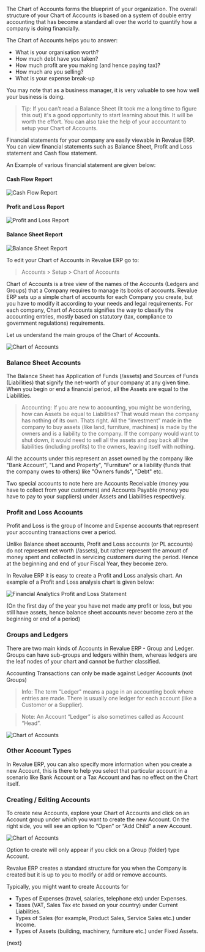 The Chart of Accounts forms the blueprint of your organization. The overall
structure of your Chart of Accounts is based on a system of double entry
accounting that has become a standard all over the world to quantify how a
company is doing financially.

The Chart of Accounts helps you to answer:

  * What is your organisation worth?
  * How much debt have you taken?
  * How much profit are you making (and hence paying tax)?
  * How much are you selling?
  * What is your expense break-up

You may note that as a business manager, it is very valuable to see how well
your business is doing.

> Tip: If you can’t read a Balance Sheet (It took me a long time to
figure this out) it's a good opportunity to start learning about this. It will
be worth the effort. You can also take the help of your accountant to setup
your Chart of Accounts.

Financial statements for your company are easily viewable in Revalue ERP. You can view financial statements
such as  Balance Sheet, Profit and Loss statement and Cash flow statement.

An Example of various financial statement are given below:

#### Cash Flow Report
<img class="screenshot" alt="Cash Flow Report" src="{{docs_base_url}}/assets/img/accounts/cash_flow_report.png">

#### Profit and Loss Report
<img class="screenshot" alt="Profit and Loss Report" src="{{docs_base_url}}/assets/img/accounts/profit_n_loss_report.png">

#### Balance Sheet Report
<img class="screenshot" alt="Balance Sheet Report" src="{{docs_base_url}}/assets/img/accounts/balance_sheet_report.png">

To edit your Chart of Accounts in Revalue ERP go to:

>  Accounts > Setup > Chart of Accounts

Chart of Accounts is a tree view of the names of the Accounts (Ledgers and
Groups) that a Company requires to manage its books of accounts. Revalue ERP sets
up a simple chart of accounts for each Company you create, but you have to
modify it according to your needs and legal requirements. For each company,
Chart of Accounts signifies the way to classify the accounting entries, mostly
based on statutory (tax, compliance to government regulations) requirements.

Let us understand the main groups of the Chart of Accounts.

<img class="screenshot" alt="Chart of Accounts" src="{{docs_base_url}}/assets/img/accounts/chart-of-accounts-1.png">

### Balance Sheet Accounts

The Balance Sheet has Application of Funds (/assets) and Sources of Funds
(Liabilities) that signify the net-worth of your company at any given time.
When you begin or end a financial period, all the Assets are equal to the
Liabilities.

> Accounting: If you are new to accounting, you might be wondering, how can
Assets be equal to Liabilities? That would mean the company has nothing of its
own. Thats right. All the “investment” made in the company to buy assets (like
land, furniture, machines) is made by the owners and is a liability to the
company. If the company would want to shut down, it would need to sell all the
assets and pay back all the liabilities (including profits) to the owners,
leaving itself with nothing.

All the accounts under this represent an asset owned by the company like "Bank
Account", "Land and Property", "Furniture" or a liability (funds that the
company owes to others) like "Owners funds", "Debt" etc.

Two special accounts to note here are Accounts Receivable (money you have to
collect from your customers) and Accounts Payable (money you have to pay to
your suppliers) under Assets and Liabilities respectively.

### Profit and Loss Accounts

Profit and Loss is the group of Income and Expense accounts that represent
your accounting transactions over a period.

Unlike Balance sheet accounts, Profit and Loss accounts (or PL accounts) do
not represent net worth (/assets), but rather represent the amount of money
spent and collected in servicing customers during the period. Hence at the
beginning and end of your Fiscal Year, they become zero.

In Revalue ERP it is easy to create a Profit and Loss analysis chart. An example
of a Profit and Loss analysis chart is given below:

<img class="screenshot" alt="Financial Analytics Profit and Loss Statement" src="{{docs_base_url}}/assets/img/accounts/financial-analytics-pl.png">

(On the first day of the year you have not made any profit or loss, but you
still have assets, hence balance sheet accounts never become zero at the
beginning or end of a period)

### Groups and Ledgers

There are two main kinds of Accounts in Revalue ERP - Group and Ledger. Groups can
have sub-groups and ledgers within them, whereas ledgers are the leaf nodes of
your chart and cannot be further classified.

Accounting Transactions can only be made against Ledger Accounts (not Groups)

> Info: The term "Ledger" means a page in an accounting book where entries are
made. There is usually one ledger for each account (like a Customer or a
Supplier).

> Note: An Account “Ledger” is also sometimes called as Account “Head”.

<img class="screenshot" alt="Chart of Accounts" src="{{docs_base_url}}/assets/img/accounts/chart-of-accounts-2.png">

### Other Account Types

In Revalue ERP, you can also specify more information when you create a new
Account, this is there to help you select that particular account in a
scenario like Bank Account or a Tax Account and has no effect on the Chart
itself.

### Creating / Editing Accounts

To create new Accounts, explore your Chart of Accounts and click on an Account
group under which you want to create the new Account. On the right side, you
will see an option to “Open” or “Add Child” a new Account.

<img class="screenshot" alt="Chart of Accounts" src="{{docs_base_url}}/assets/img/accounts/chart-of-accounts-3.png">

Option to create will only appear if you click on a Group (folder) type
Account.

Revalue ERP creates a standard structure for you when the Company is created but
it is up to you to modify or add or remove accounts.

Typically, you might want to create Accounts for

  * Types of Expenses (travel, salaries, telephone etc) under Expenses.
  * Taxes (VAT, Sales Tax etc based on your country) under Current Liabilities.
  * Types of Sales (for example, Product Sales, Service Sales etc.) under Income.
  * Types of Assets (building, machinery, furniture etc.) under Fixed Assets.

{next}
